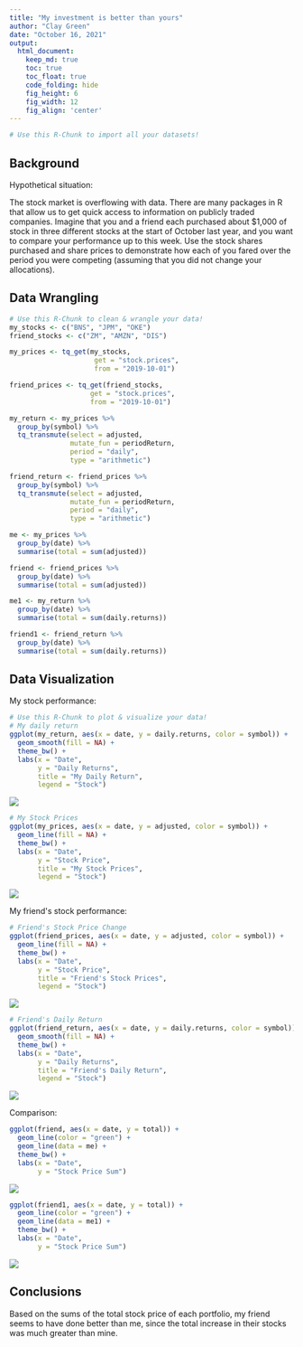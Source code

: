 ```yaml
---
title: "My investment is better than yours"
author: "Clay Green"
date: "October 16, 2021"
output:
  html_document:  
    keep_md: true
    toc: true
    toc_float: true
    code_folding: hide
    fig_height: 6
    fig_width: 12
    fig_align: 'center'
---
```







```r
# Use this R-Chunk to import all your datasets!
```

## Background

Hypothetical situation:

The stock market is overflowing with data. There are many packages in R that allow us to get quick access to information on publicly traded companies. Imagine that you and a friend each purchased about $1,000 of stock in three different stocks at the start of October last year, and you want to compare your performance up to this week. Use the stock shares purchased and share prices to demonstrate how each of you fared over the period you were competing (assuming that you did not change your allocations).

## Data Wrangling


```r
# Use this R-Chunk to clean & wrangle your data!
my_stocks <- c("BNS", "JPM", "OKE")
friend_stocks <- c("ZM", "AMZN", "DIS")

my_prices <- tq_get(my_stocks,
                     get = "stock.prices",
                     from = "2019-10-01")

friend_prices <- tq_get(friend_stocks,
                    get = "stock.prices",
                    from = "2019-10-01")

my_return <- my_prices %>% 
  group_by(symbol) %>% 
  tq_transmute(select = adjusted,
               mutate_fun = periodReturn,
               period = "daily",
               type = "arithmetic")

friend_return <- friend_prices %>% 
  group_by(symbol) %>% 
  tq_transmute(select = adjusted,
               mutate_fun = periodReturn,
               period = "daily",
               type = "arithmetic")

me <- my_prices %>% 
  group_by(date) %>% 
  summarise(total = sum(adjusted))

friend <- friend_prices %>% 
  group_by(date) %>% 
  summarise(total = sum(adjusted))

me1 <- my_return %>% 
  group_by(date) %>% 
  summarise(total = sum(daily.returns))

friend1 <- friend_return %>% 
  group_by(date) %>% 
  summarise(total = sum(daily.returns))
```

## Data Visualization

My stock performance: 

```r
# Use this R-Chunk to plot & visualize your data!
# My daily return
ggplot(my_return, aes(x = date, y = daily.returns, color = symbol)) +
  geom_smooth(fill = NA) +
  theme_bw() +
  labs(x = "Date",
       y = "Daily Returns",
       title = "My Daily Return",
       legend = "Stock")
```

![](InvestmentCompetition_files/figure-html/plot_data-1.png)<!-- -->

```r
# My Stock Prices
ggplot(my_prices, aes(x = date, y = adjusted, color = symbol)) +
  geom_line(fill = NA) +
  theme_bw() +
  labs(x = "Date",
       y = "Stock Price",
       title = "My Stock Prices",
       legend = "Stock")
```

![](InvestmentCompetition_files/figure-html/plot_data-2.png)<!-- -->


My friend's stock performance:

```r
# Friend's Stock Price Change
ggplot(friend_prices, aes(x = date, y = adjusted, color = symbol)) +
  geom_line(fill = NA) +
  theme_bw() +
  labs(x = "Date",
       y = "Stock Price",
       title = "Friend's Stock Prices",
       legend = "Stock")
```

![](InvestmentCompetition_files/figure-html/unnamed-chunk-2-1.png)<!-- -->

```r
# Friend's Daily Return
ggplot(friend_return, aes(x = date, y = daily.returns, color = symbol)) +
  geom_smooth(fill = NA) +
  theme_bw() +
  labs(x = "Date",
       y = "Daily Returns",
       title = "Friend's Daily Return",
       legend = "Stock")
```

![](InvestmentCompetition_files/figure-html/unnamed-chunk-2-2.png)<!-- -->


Comparison:

```r
ggplot(friend, aes(x = date, y = total)) +
  geom_line(color = "green") +
  geom_line(data = me) +
  theme_bw() +
  labs(x = "Date",
       y = "Stock Price Sum")
```

![](InvestmentCompetition_files/figure-html/unnamed-chunk-3-1.png)<!-- -->

```r
ggplot(friend1, aes(x = date, y = total)) +
  geom_line(color = "green") +
  geom_line(data = me1) +
  theme_bw() +
  labs(x = "Date",
       y = "Stock Price Sum")
```

![](InvestmentCompetition_files/figure-html/unnamed-chunk-3-2.png)<!-- -->

## Conclusions

Based on the sums of the total stock price of each portfolio, my friend seems to have done better than me, since the total increase in their stocks was much greater than mine.
